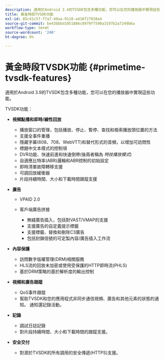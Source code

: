 ```yaml
---
description: 適用於Android 3.4的TVSDK包含多種功能，您可以在您的播放器中實現這些功能。
title: 黃金時段TVSDK功能
exl-id: 85c41c57-f7a7-49aa-9118-a418f27838e4
source-git-commit: be43bbbd1051886c8979ff590a3197b2a7249b6a
workflow-type: tm+mt
source-wordcount: '240'
ht-degree: 0%

---
```


# 黃金時段TVSDK功能 {#primetime-tvsdk-features}

適用於Android 3.9的TVSDK包含多種功能，您可以在您的播放器中實現這些功能。

TVSDK功能：

* **視頻點播和即時/線性回放**

   * 播放窗口的管理，包括播放、停止、暫停、查找和檢索播放頭位置的方法
   * 支援全事件重播
   * 隱藏字幕(608、708、WebVTT)和替代形式的音頻，以增加可訪問性
   * 標題中文本樣式的控制項
   * DVR功能、快速前進和快速倒帶(後兩者稱為 *特技播放模式*)
   * 自適應比特率(ABR)邏輯和ABR控制的初始設定
   * 即時清單故障轉移支援
   * 可調回放緩衝器
   * 片段持續時間、大小和下載時間跟蹤支援

* **廣告**

   * VPAID 2.0
   * 客戶端廣告拼接

      * 無縫廣告插入，包括對VAST/VMAP的支援
      * 支援廣告的自定義提示標籤
      * 支援標籤、替換和刪除C3廣告
      * 包括封鎖信號的可定製內容/廣告插入工作流

* **內容保護**

   * 訪問數字版權管理(DRM)相關服務
   * HLS流的回放未加密或使用受保護的HTTP即時流(PHLS)
   * 基於DRM策略的基於解析度的輸出控制

* **視頻和廣告跟蹤**

   * QoS事件跟蹤
   * 幫助TVSDK和您的應用程式非同步通信視頻、廣告和其他元素的狀態的通知。 通知還記錄活動。

* **記錄**

   * 調試日誌記錄
   * 對片段持續時間、大小和下載時間的跟蹤支援。

* **安全交付**

   * 對源於TVSDK的所有調用的安全傳遞(HTTPS)支援。
